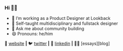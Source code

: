 ### Hi 👋🏾



- 🔭 I’m working as a Product Designer at Lookback
- 🌱 Self-taught multidisciplinary and fullstack designer
- 💬 Ask me about community building 
- 😄 Pronouns: he/him



🏡 [website][website] **|** 
🐦 [twitter][twitter] **|** 
👔 [linkedin][linkedin] **|**
✍🏾 [essays][blog]

[website]: https://lewisngugi.com
[twitter]: https://twitter.com/ngeshlew
[linkedin]: https://www.linkedin.com/in/ngeshlew/
[essays]: https://medium.com/@ngeshlew

